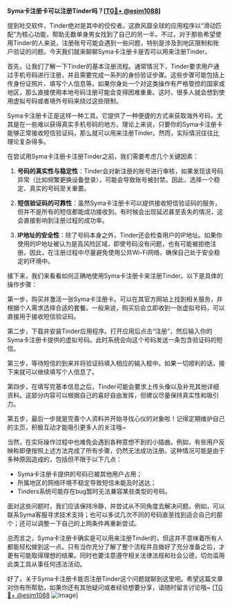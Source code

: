 **Syma卡注册卡可以注册Tinder吗？[[TG💪+ @esim1088](https://t.me/s/esim1088)]**

提到社交软件，Tinder绝对是其中的佼佼者。这款风靡全球的应用程序以“滑动匹配”为核心功能，帮助无数单身男女找到了自己的另一半。不过，对于那些希望使用Tinder的人来说，注册账号可能会遇到一些问题，特别是涉及到地区限制和账户验证的问题。今天我们就来聊聊Syma卡注册卡是否可以用来注册Tinder。

首先，让我们了解一下Tinder的基本注册流程。通常情况下，Tinder要求用户通过手机号码进行注册，并且需要完成一系列的身份验证步骤。这些步骤可能包括上传身份证照片、填写个人信息等。如果你身处一个对这类操作有严格管控的国家或地区，那么直接使用本地号码注册可能会变得困难重重。这时，很多人就会想到使用虚拟号码或者境外号码来绕过这些限制。

Syma卡注册卡正是这样一种工具。它提供了一种便捷的方式来获取海外号码，尤其是在一些难以获得真实手机号码的地方。理论上来说，只要你的Syma卡注册卡能够正常接收短信验证码，那么就可以用来注册Tinder。然而，实际情况往往比理论复杂得多。

在尝试用Syma卡注册卡注册Tinder之前，我们需要考虑几个关键因素：

1. **号码的真实性与稳定性**：Tinder会对新注册的账号进行审核，如果发现该号码异常（比如频繁更换设备登录），可能会导致账号被封禁。因此，选择一个稳定、真实的号码至关重要。
   
2. **短信验证码的可靠性**：虽然Syma卡注册卡可以提供接收短信验证码的服务，但并不是所有的短信都能成功接收到。有时候会出现延迟甚至丢失的情况，这会直接影响到注册过程的成功率。

3. **IP地址的安全性**：除了号码本身之外，Tinder还会检查用户的IP地址。如果你使用的IP地址被认为是高风险区域，即使号码没有问题，也有可能被拒绝注册。因此，在注册过程中尽量避免使用公共Wi-Fi网络，确保自己处于安全稳定的环境中。

接下来，我们来看看如何正确地使用Syma卡注册卡来注册Tinder。以下是具体的操作步骤：

第一步，购买并激活一张Syma卡注册卡。可以在其官方网站上找到相关服务，并根据个人需求选择合适的套餐。一般来说，购买后会立即收到一张虚拟号码，可以直接用于接收短信验证码。

第二步，下载并安装Tinder应用程序。打开应用后点击“注册”，然后输入你的Syma卡注册卡提供的虚拟号码。此时系统会向这个号码发送一条包含验证码的短信。

第三步，等待短信的到来并将验证码填入相应的输入框中。如果一切顺利的话，接下来就可以继续填写个人信息了。

第四步，在填写完基本信息之后，Tinder可能会要求上传头像以及补充其他详细资料。这部分内容可以根据自己的喜好自由发挥，但建议尽量保持真实性和吸引力。

第五步，最后一步就是完善个人资料并开始寻找心仪的对象啦！记得定期维护自己的主页，积极互动才能吸引更多人的关注哦~

当然，在实际操作过程中也难免会遇到各种意想不到的小插曲。例如，有些用户反映称即便按照上述方法完成了所有步骤，仍然无法成功注册。这种情况可能是由于多种原因造成的，包括但不限于以下几点：

- Syma卡注册卡提供的号码已被其他用户占用；
- 所属地区的网络环境不稳定导致短信未能及时送达；
- Tinders系统可能存在bug暂时无法兼容某些类型的号码。

面对这些问题时，我们应该保持冷静，并尝试从不同角度去解决问题。例如，可以联系Syma客服寻求技术支持；也可以多试几次不同的号码直至找到适合自己的那个；还可以调整一下自己的上网条件再重新尝试。

总而言之，Syma卡注册卡确实是可以用来注册Tinder的，但这并不意味着所有人都能轻松做到这一点。只有当你充分了解了整个流程并且做好了充分准备之后，才更有可能取得理想的结果。同时也要注意遵守相关法律法规和社会公德，切勿滥用此类工具从事任何违法活动。

好了，关于Syma卡注册卡能否注册Tinder这个问题就聊到这里吧。希望这篇文章对你有所帮助，如果你还有其他疑问或者经验想要分享，请随时留言讨论哦~ [[TG💪+ @esim1088](https://t.me/s/esim1088) ![Image](https://i.postimg.cc/4NQfJmqS/Snipaste-2025-05-13-00-14-12.png)]